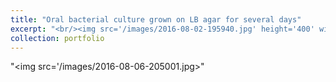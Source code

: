 ```yaml
---
title: "Oral bacterial culture grown on LB agar for several days"
excerpt: "<br/><img src='/images/2016-08-02-195940.jpg' height='400' width='400'>"
collection: portfolio
---
```


"<img src='/images/2016-08-06-205001.jpg>"
